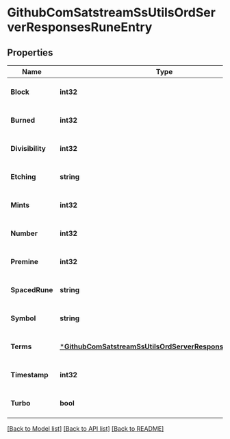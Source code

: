 # GithubComSatstreamSsUtilsOrdServerResponsesRuneEntry

## Properties
Name | Type | Description | Notes
------------ | ------------- | ------------- | -------------
**Block** | **int32** |  | [optional] [default to null]
**Burned** | **int32** |  | [optional] [default to null]
**Divisibility** | **int32** |  | [optional] [default to null]
**Etching** | **string** |  | [optional] [default to null]
**Mints** | **int32** |  | [optional] [default to null]
**Number** | **int32** |  | [optional] [default to null]
**Premine** | **int32** |  | [optional] [default to null]
**SpacedRune** | **string** |  | [optional] [default to null]
**Symbol** | **string** |  | [optional] [default to null]
**Terms** | [***GithubComSatstreamSsUtilsOrdServerResponsesRuneTerms**](github_com_satstream_ss-utils_ord_server_responses.RuneTerms.md) |  | [optional] [default to null]
**Timestamp** | **int32** |  | [optional] [default to null]
**Turbo** | **bool** |  | [optional] [default to null]

[[Back to Model list]](../README.md#documentation-for-models) [[Back to API list]](../README.md#documentation-for-api-endpoints) [[Back to README]](../README.md)

